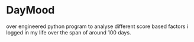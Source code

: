 # DayMood
 over engineered python program to analyse different score based factors i logged in my life over the span of around 100 days.
